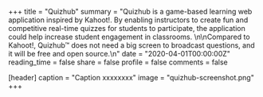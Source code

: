 +++
title = "Quizhub"
summary = "Quizhub is a game-based learning web application inspired by Kahoot!. By enabling instructors to create fun and competitive real-time quizzes for students to participate, the application could help increase student engagement in classrooms. \n\nCompared to Kahoot!, Quizhub™ does not need a big screen to broadcast questions, and it will be free and open source.\n"
date = "2020-04-01T00:00:00Z"
reading_time = false
share = false
profile = false
comments = false

[header]
caption = "Caption xxxxxxxx"
image = "quizhub-screenshot.png"
+++